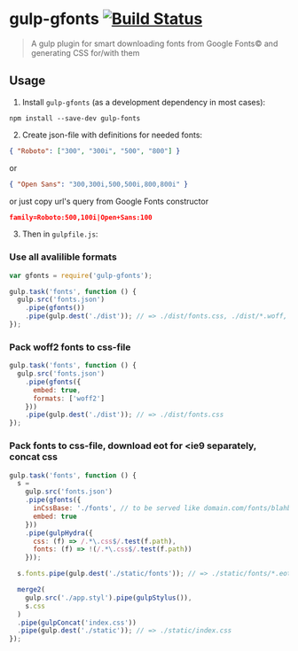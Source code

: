 # gulp-gfonts [![Build Status](https://travis-ci.org/iagurban/gulp-gfonts.svg?branch=master)](https://travis-ci.org/iagurban/gulp-gfonts)
> A gulp plugin for smart downloading fonts from Google Fonts© and generating CSS for/with them

## Usage

1. Install `gulp-gfonts` (as a development dependency in most cases):

```shell
npm install --save-dev gulp-fonts
```

2. Create json-file with definitions for needed fonts:

```json
{ "Roboto": ["300", "300i", "500", "800"] }
```

or

```json
{ "Open Sans": "300,300i,500,500i,800,800i" }
```

or just copy url's query from Google Fonts constructor

```json
family=Roboto:500,100i|Open+Sans:100
```

3. Then in `gulpfile.js`:

### Use all avalilible formats
```javascript
var gfonts = require('gulp-gfonts');

gulp.task('fonts', function () {
  gulp.src('fonts.json')
    .pipe(gfonts())
    .pipe(gulp.dest('./dist')); // => ./dist/fonts.css, ./dist/*.woff, ./dist/*.eot, etc.
});
```

### Pack woff2 fonts to css-file
```javascript
gulp.task('fonts', function () {
  gulp.src('fonts.json')
    .pipe(gfonts({
      embed: true,
      formats: ['woff2']
    }))
    .pipe(gulp.dest('./dist')); // => ./dist/fonts.css
});
```

### Pack fonts to css-file, download eot for <ie9 separately, concat css
```javascript
gulp.task('fonts', function () {
  s =
    gulp.src('fonts.json')
    .pipe(gfonts({
      inCssBase: './fonts', // to be served like domain.com/fonts/blahblah.eot
      embed: true
    }))
    .pipe(gulpHydra({
      css: (f) => /.*\.css$/.test(f.path),
      fonts: (f) => !(/.*\.css$/.test(f.path))
    }));

  s.fonts.pipe(gulp.dest('./static/fonts')); // => ./static/fonts/*.eot

  merge2(
    gulp.src('./app.styl').pipe(gulpStylus()),
    s.css
  )
  .pipe(gulpConcat('index.css'))
  .pipe(gulp.dest('./static')); // => ./static/index.css
});
```
